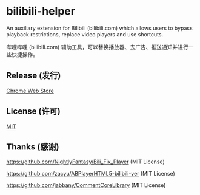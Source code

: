 # bilibili-helper

An auxiliary extension for Bilibili (bilibili.com) which allows users to bypass playback restrictions, replace video players and use shortcuts.

哔哩哔哩 (bilibili.com) 辅助工具，可以替换播放器、去广告、推送通知并进行一些快捷操作。

## Release (发行)

[Chrome Web Store](https://chrome.google.com/webstore/detail/kpbnombpnpcffllnianjibmpadjolanh)

## License (许可)
[MIT](LICENSE)

## Thanks (感谢)
https://github.com/NightlyFantasy/Bili_Fix_Player (MIT License)

https://github.com/zacyu/ABPlayerHTML5-bilibili-ver (MIT License)

https://github.com/jabbany/CommentCoreLibrary (MIT License)
